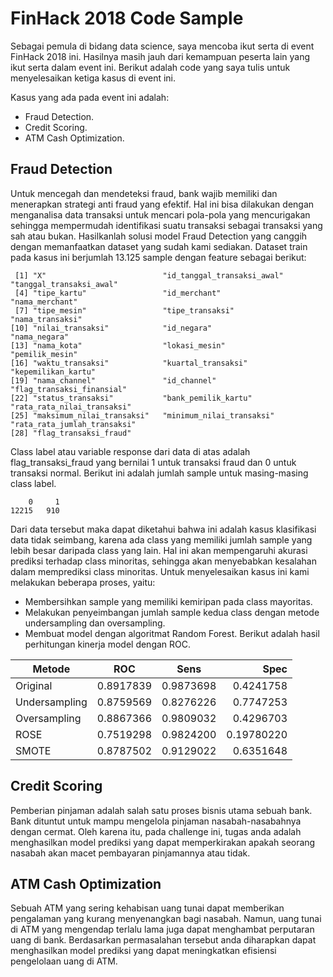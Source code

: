 # FinHack 2018 Code Sample
Sebagai pemula di bidang data science, saya mencoba ikut serta di event FinHack 2018 ini. Hasilnya masih jauh dari kemampuan peserta lain yang ikut serta dalam event ini. Berikut adalah code yang saya tulis untuk menyelesaikan ketiga kasus di event ini.

Kasus yang ada pada event ini adalah:
- Fraud Detection.
- Credit Scoring.
- ATM Cash Optimization.

## Fraud Detection
Untuk mencegah dan mendeteksi fraud, bank wajib memiliki dan menerapkan strategi anti fraud yang efektif. Hal ini bisa dilakukan dengan menganalisa data transaksi untuk mencari pola-pola yang mencurigakan sehingga mempermudah identifikasi suatu transaksi sebagai transaksi yang sah atau bukan. Hasilkanlah solusi model Fraud Detection yang canggih dengan memanfaatkan dataset yang sudah kami sediakan.
Dataset train pada kasus ini berjumlah 13.125 sample dengan feature sebagai berikut:
```
 [1] "X"                          "id_tanggal_transaksi_awal"  "tanggal_transaksi_awal"    
 [4] "tipe_kartu"                 "id_merchant"                "nama_merchant"             
 [7] "tipe_mesin"                 "tipe_transaksi"             "nama_transaksi"            
[10] "nilai_transaksi"            "id_negara"                  "nama_negara"               
[13] "nama_kota"                  "lokasi_mesin"               "pemilik_mesin"             
[16] "waktu_transaksi"            "kuartal_transaksi"          "kepemilikan_kartu"         
[19] "nama_channel"               "id_channel"                 "flag_transaksi_finansial"  
[22] "status_transaksi"           "bank_pemilik_kartu"         "rata_rata_nilai_transaksi" 
[25] "maksimum_nilai_transaksi"   "minimum_nilai_transaksi"    "rata_rata_jumlah_transaksi"
[28] "flag_transaksi_fraud"
```
Class label atau variable response dari data di atas adalah flag_transaksi_fraud yang bernilai 1 untuk transaksi fraud dan 0 untuk transaksi normal. Berikut ini adalah jumlah sample untuk masing-masing class label.
```
    0     1 
12215   910
```
Dari data tersebut maka dapat diketahui bahwa ini adalah kasus klasifikasi data tidak seimbang, karena ada class yang memiliki jumlah sample yang lebih besar daripada class yang lain. Hal ini akan mempengaruhi akurasi prediksi terhadap class minoritas, sehingga akan menyebabkan kesalahan dalam memprediksi class minoritas.
Untuk menyelesaikan kasus ini kami melakukan beberapa proses, yaitu:
- Membersihkan sample yang memiliki kemiripan pada class mayoritas. 
- Melakukan penyeimbangan jumlah sample kedua class dengan metode undersampling dan oversampling.
- Membuat model dengan algoritmat Random Forest.
Berikut adalah hasil perhitungan kinerja model dengan ROC.

Metode | ROC | Sens      | Spec
------- | ---------------- | ---------- | ---------:
Original | 0.8917839 | 0.9873698 | 0.4241758
Undersampling | 0.8759569 | 0.8276226 | 0.7747253
Oversampling | 0.8867366 | 0.9809032 | 0.4296703
ROSE | 0.7519298 | 0.9824200 | 0.19780220
SMOTE | 0.8787502 | 0.9129022 | 0.6351648

## Credit Scoring
Pemberian pinjaman adalah salah satu proses bisnis utama sebuah bank. Bank dituntut untuk mampu mengelola pinjaman nasabah-nasabahnya dengan cermat. Oleh karena itu, pada challenge ini, tugas anda adalah menghasilkan model prediksi yang dapat memperkirakan apakah seorang nasabah akan macet pembayaran pinjamannya atau tidak.

## ATM Cash Optimization
Sebuah ATM yang sering kehabisan uang tunai dapat memberikan pengalaman yang kurang menyenangkan bagi nasabah. Namun, uang tunai di ATM yang mengendap terlalu lama juga dapat menghambat perputaran uang di bank. Berdasarkan permasalahan tersebut anda diharapkan dapat menghasilkan model prediksi yang dapat meningkatkan efisiensi pengelolaan uang di ATM.
